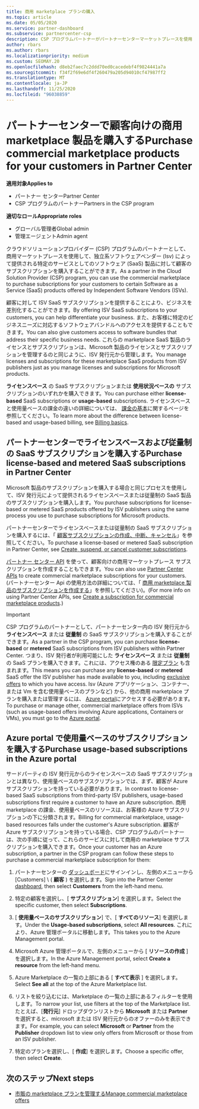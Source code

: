 ```yaml
---
title: 商用 marketplace プランの購入
ms.topic: article
ms.date: 05/05/2020
ms.service: partner-dashboard
ms.subservice: partnercenter-csp
description: CSP プログラムパートナーがパートナーセンターマーケットプレースを使用して、独立系ソフトウェアベンダー (Isv) から SaaS プランを購入できるようにする方法について説明します。
author: rbars
ms.author: rbars
ms.localizationpriority: medium
ms.custom: SEOMAY.20
ms.openlocfilehash: d8eb2faec7c2ddd70ed0cacedebf4f9824441a7a
ms.sourcegitcommit: f34f2f69e6df4f260479a205d94010cf47987ff2
ms.translationtype: MT
ms.contentlocale: ja-JP
ms.lasthandoff: 11/25/2020
ms.locfileid: "96038859"
---
```

# <a name="purchase-commercial-marketplace-products-for-your-customers-in-partner-center"></a><span data-ttu-id="1e365-103">パートナーセンターで顧客向けの商用 marketplace 製品を購入する</span><span class="sxs-lookup"><span data-stu-id="1e365-103">Purchase commercial marketplace products for your customers in Partner Center</span></span>

<span data-ttu-id="1e365-104">**適用対象**</span><span class="sxs-lookup"><span data-stu-id="1e365-104">**Applies to**</span></span>

- <span data-ttu-id="1e365-105">パートナー センター</span><span class="sxs-lookup"><span data-stu-id="1e365-105">Partner Center</span></span>
- <span data-ttu-id="1e365-106">CSP プログラムのパートナー</span><span class="sxs-lookup"><span data-stu-id="1e365-106">Partners in the CSP program</span></span>

<span data-ttu-id="1e365-107">**適切なロール**</span><span class="sxs-lookup"><span data-stu-id="1e365-107">**Appropriate roles**</span></span>

- <span data-ttu-id="1e365-108">グローバル管理者</span><span class="sxs-lookup"><span data-stu-id="1e365-108">Global admin</span></span>
- <span data-ttu-id="1e365-109">管理エージェント</span><span class="sxs-lookup"><span data-stu-id="1e365-109">Admin agent</span></span>

<span data-ttu-id="1e365-110">クラウドソリューションプロバイダー (CSP) プログラムのパートナーとして、商用マーケットプレースを使用して、独立系ソフトウェアベンダー (Isv) によって提供される特定のサービスとしてのソフトウェア (SaaS) 製品に対して顧客のサブスクリプションを購入することができます。</span><span class="sxs-lookup"><span data-stu-id="1e365-110">As a partner in the Cloud Solution Provider (CSP) program, you can use the commercial marketplace to purchase subscriptions for your customers to certain Software as a Service (SaaS) products offered by Independent Software Vendors (ISVs).</span></span>

<span data-ttu-id="1e365-111">顧客に対して ISV SaaS サブスクリプションを提供することにより、ビジネスを差別化することができます。</span><span class="sxs-lookup"><span data-stu-id="1e365-111">By offering ISV SaaS subscriptions to your customers, you can help differentiate your business.</span></span> <span data-ttu-id="1e365-112">また、お客様に特定のビジネスニーズに対応するソフトウェアバンドルへのアクセスを提供することもできます。</span><span class="sxs-lookup"><span data-stu-id="1e365-112">You can also give customers access to software bundles that address their specific business needs.</span></span> <span data-ttu-id="1e365-113">これらの marketplace SaaS 製品のライセンスとサブスクリプションは、Microsoft 製品のライセンスとサブスクリプションを管理するのと同じように、ISV 発行元から管理します。</span><span class="sxs-lookup"><span data-stu-id="1e365-113">You manage licenses and subscriptions for these marketplace SaaS products from ISV publishers just as you manage licenses and subscriptions for Microsoft products.</span></span>

<span data-ttu-id="1e365-114">**ライセンスベース** の SaaS サブスクリプションまたは **使用状況ベースの** サブスクリプションのいずれかを購入できます。</span><span class="sxs-lookup"><span data-stu-id="1e365-114">You can purchase either **license-based** SaaS subscriptions or **usage-based** subscriptions.</span></span> <span data-ttu-id="1e365-115">ライセンスベースと使用量ベースの課金の違いの詳細については、 [課金の基本](billing-basics.md)に関するページを参照してください。</span><span class="sxs-lookup"><span data-stu-id="1e365-115">To learn more about the difference between license-based and usage-based billing, see [Billing basics](billing-basics.md).</span></span>

## <a name="purchase-license-based-and-metered-saas-subscriptions-in-partner-center"></a><span data-ttu-id="1e365-116">パートナーセンターでライセンスベースおよび従量制の SaaS サブスクリプションを購入する</span><span class="sxs-lookup"><span data-stu-id="1e365-116">Purchase license-based and metered SaaS subscriptions in Partner Center</span></span>

<span data-ttu-id="1e365-117">Microsoft 製品のサブスクリプションを購入する場合と同じプロセスを使用して、ISV 発行元によって提供されるライセンスベースまたは従量制の SaaS 製品のサブスクリプションを購入します。</span><span class="sxs-lookup"><span data-stu-id="1e365-117">You purchase subscriptions for license-based or metered SaaS products offered by ISV publishers using the same process you use to purchase subscriptions for Microsoft products.</span></span>

<span data-ttu-id="1e365-118">パートナーセンターでライセンスベースまたは従量制の SaaS サブスクリプションを購入するには、「 [顧客サブスクリプションの作成、中断、キャンセル](create-a-new-subscription.md#create-a-new-subscription)」を参照してください。</span><span class="sxs-lookup"><span data-stu-id="1e365-118">To purchase a license-based or metered SaaS subscription in Partner Center, see [Create, suspend, or cancel customer subscriptions](create-a-new-subscription.md#create-a-new-subscription).</span></span>

<span data-ttu-id="1e365-119">[パートナー センター API](/partner-center/develop/) を使って、顧客向けの商用マーケットプレース サブスクリプションを作成することもできます。</span><span class="sxs-lookup"><span data-stu-id="1e365-119">You can also use [Partner Center APIs](/partner-center/develop/) to create commercial marketplace subscriptions for your customers.</span></span> <span data-ttu-id="1e365-120">(パートナーセンター Api の使用方法の詳細については、「 [商用 marketplace 製品のサブスクリプションを作成する](/partner-center/develop/create-subscription-azure-marketplace-products)」を参照してください)。</span><span class="sxs-lookup"><span data-stu-id="1e365-120">(For more info on using Partner Center APIs, see [Create a subscription for commercial marketplace products](/partner-center/develop/create-subscription-azure-marketplace-products).)</span></span>

>[!IMPORTANT]
> <span data-ttu-id="1e365-121">CSP プログラムのパートナーとして、パートナーセンター内の ISV 発行元から **ライセンスベース** または **従量制** の SaaS サブスクリプションを購入することができます。</span><span class="sxs-lookup"><span data-stu-id="1e365-121">As a partner in the CSP program, you can purchase **license-based** or **metered** SaaS subscriptions from ISV publishers within Partner Center.</span></span> <span data-ttu-id="1e365-122">つまり、ISV 発行者が利用可能にした **ライセンスベース** または **従量制** の SaaS プランを購入できます。これには、アクセス権のある [限定プラン](csp-commercial-marketplace-discover.md#learn-about-marketplace-exclusive-offers) も含まれます。</span><span class="sxs-lookup"><span data-stu-id="1e365-122">This means you can purchase any **license-based** or **metered** SaaS offer the ISV publisher has made available to you, including [exclusive offers](csp-commercial-marketplace-discover.md#learn-about-marketplace-exclusive-offers) to which you have access.</span></span> <span data-ttu-id="1e365-123">Isv (Azure アプリケーション、コンテナー、または Vm を含む使用量ベースのプランなど) から、他の商用 marketplace プランを購入または管理するには、 [Azure portal](https://portal.azure.com/)にアクセスする必要があります。</span><span class="sxs-lookup"><span data-stu-id="1e365-123">To purchase or manage other, commercial marketplace offers from ISVs (such as usage-based offers involving Azure applications, Containers or VMs), you must go to the [Azure portal](https://portal.azure.com/).</span></span>

## <a name="purchase-usage-based-subscriptions-in-the-azure-portal"></a><span data-ttu-id="1e365-124">Azure portal で使用量ベースのサブスクリプションを購入する</span><span class="sxs-lookup"><span data-stu-id="1e365-124">Purchase usage-based subscriptions in the Azure portal</span></span>

<span data-ttu-id="1e365-125">サードパーティの ISV 発行元からのライセンスベースの SaaS サブスクリプションとは異なり、使用量ベースのサブスクリプションでは、まず、顧客が Azure サブスクリプションを持っている必要があります。</span><span class="sxs-lookup"><span data-stu-id="1e365-125">In contrast to license-based SaaS subscriptions from third-party ISV publishers, usage-based subscriptions first require a customer to have an Azure subscription.</span></span> <span data-ttu-id="1e365-126">商用 marketplace の課金、使用量ベースのリソースは、お客様の Azure サブスクリプションの下に分類されます。</span><span class="sxs-lookup"><span data-stu-id="1e365-126">Billing for commercial marketplace, usage-based resources falls under the customer's Azure subscription.</span></span> <span data-ttu-id="1e365-127">顧客が Azure サブスクリプションを持っている場合、CSP プログラムのパートナーは、次の手順に従って、これらのサービスに対して商用の marketplace サブスクリプションを購入できます。</span><span class="sxs-lookup"><span data-stu-id="1e365-127">Once your customer has an Azure subscription, a partner in the CSP program can follow these steps to purchase a commercial marketplace subscription for them:</span></span>

1. <span data-ttu-id="1e365-128">パートナーセンターの [ダッシュボード](https://partner.microsoft.com/dashboard)にサインインし、左側のメニューから [Customers] \ ( **顧客** \) を選択します。</span><span class="sxs-lookup"><span data-stu-id="1e365-128">Sign into the Partner Center [dashboard](https://partner.microsoft.com/dashboard), then select **Customers** from the left-hand menu.</span></span>

2. <span data-ttu-id="1e365-129">特定の顧客を選択し、[ **サブスクリプション**] を選択します。</span><span class="sxs-lookup"><span data-stu-id="1e365-129">Select the specific customer, then select **Subscriptions**.</span></span>  

3. <span data-ttu-id="1e365-130">[ **使用量ベースのサブスクリプション**] で、[ **すべてのリソース**] を選択します。</span><span class="sxs-lookup"><span data-stu-id="1e365-130">Under the **Usage-based subscriptions**, select **All resources**.</span></span> <span data-ttu-id="1e365-131">これにより、Azure 管理ポータルに移動します。</span><span class="sxs-lookup"><span data-stu-id="1e365-131">This takes you to the Azure Management portal.</span></span>

4. <span data-ttu-id="1e365-132">Microsoft Azure 管理ポータルで、左側のメニューから [ **リソースの作成** ] を選択します。</span><span class="sxs-lookup"><span data-stu-id="1e365-132">In the Azure Management portal, select **Create a resource** from the left-hand menu.</span></span>

5. <span data-ttu-id="1e365-133">Azure Marketplace の一覧の上部にある [ **すべて表示** ] を選択します。</span><span class="sxs-lookup"><span data-stu-id="1e365-133">Select **See all** at the top of the Azure Marketplace list.</span></span>

6. <span data-ttu-id="1e365-134">リストを絞り込むには、Marketplace の一覧の上部にあるフィルターを使用します。</span><span class="sxs-lookup"><span data-stu-id="1e365-134">To narrow your list, use filters at the top of the Marketplace list.</span></span> <span data-ttu-id="1e365-135">たとえば、[**発行元**] ドロップダウンリストから **Microsoft** または **Partner** を選択すると、microsoft または ISV 発行元からのオファーのみを表示できます。</span><span class="sxs-lookup"><span data-stu-id="1e365-135">For example, you can select **Microsoft** or **Partner** from the **Publisher** dropdown list to view only offers from Microsoft or those from an ISV publisher.</span></span>

7. <span data-ttu-id="1e365-136">特定のプランを選択し、[ **作成**] を選択します。</span><span class="sxs-lookup"><span data-stu-id="1e365-136">Choose a specific offer, then select **Create**.</span></span>

## <a name="next-steps"></a><span data-ttu-id="1e365-137">次のステップ</span><span class="sxs-lookup"><span data-stu-id="1e365-137">Next steps</span></span>

- [<span data-ttu-id="1e365-138">市販の marketplace プランを管理する</span><span class="sxs-lookup"><span data-stu-id="1e365-138">Manage commercial marketplace offers</span></span>](csp-commercial-marketplace-purchase.md)